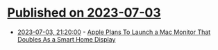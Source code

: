 # [Published on 2023-07-03](index.md)

* [2023-07-03, 21:20:00](https://hardware.slashdot.org/story/23/07/03/2028205/apple-plans-to-launch-a-mac-monitor-that-doubles-as-a-smart-home-display?utm_source=rss1.0mainlinkanon&utm_medium=feed) - [Apple Plans To Launch a Mac Monitor That Doubles As a Smart Home Display](https://hardware.slashdot.org/story/23/07/03/2028205/apple-plans-to-launch-a-mac-monitor-that-doubles-as-a-smart-home-display?utm_source=rss1.0mainlinkanon&utm_medium=feed)
